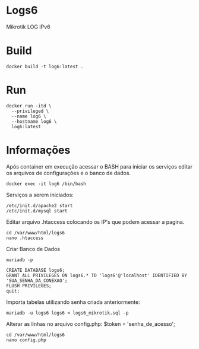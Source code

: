 # Logs6
 Mikrotik LOG IPv6

# Build
```
docker build -t log6:latest .
```

# Run
```
docker run -itd \
  --privileged \
  --name log6 \
  --hostname log6 \
  log6:latest
  ```
  
  # Informações
  Após container em execução acessar o BASH para iniciar os serviços editar os arquivos de configurações e o banco de dados.
  
  ```
  docker exec -it log6 /bin/bash
  ```
  Serviços a serem iniciados:
  ```
  /etc/init.d/apache2 start
  /etc/init.d/mysql start
  ```
  Editar arquivo .htaccess colocando os IP's que podem acessar a pagina.
  ```
  cd /var/www/html/logs6
  nano .htaccess
  ```
  Criar Banco de Dados
  ```
  mariadb -p
  ```
  ```
  CREATE DATABASE logs6;
  GRANT ALL PRIVILEGES ON logs6.* TO 'logs6'@'localhost' IDENTIFIED BY 'SUA_SENHA_DA_CONEXAO';
  FLUSH PRIVILEGES;
  quit;
  ```
  Importa tabelas utilizando senha criada anteriormente:
  ```
  mariadb -u logs6 logs6 < logs6_mikrotik.sql -p
  ```
  Alterar as linhas no arquivo config.php:
  $token = 'senha_de_acesso';
  ```
  cd /var/www/html/logs6
  nano config.php
  ```
  
